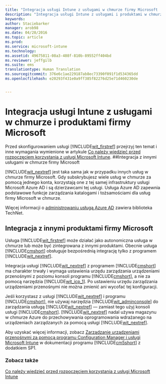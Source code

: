 ```yaml
---
title: "Integracja usługi Intune z usługami w chmurze firmy Microsoft | Microsoft Intune"
description: "Integracja usługi Intune z usługami i produktami w chmurze firmy Microsoft i innymi produktami firmy Microsoft"
keywords: 
author: Staciebarker
manager: arob98
ms.date: 04/28/2016
ms.topic: article
ms.prod: 
ms.service: microsoft-intune
ms.technology: 
ms.assetid: 49675811-08a3-408f-810b-89552ff404bd
ms.reviewer: jeffgilb
ms.suite: ems
translationtype: Human Translation
ms.sourcegitcommit: 376e6c1ae229187ab8ec73390f091f1d534365dd
ms.openlocfilehash: e20293f431e0a9ff385f82276d25e71d460230de


---
```


# Integracja usługi Intune z usługami w chmurze i produktami firmy Microsoft

Przed skonfigurowaniem usługi [!INCLUDE[wit_firstref](../includes/wit_firstref_md.md)] przejrzyj ten temat i inne wymagania wymienione w artykule [Co należy wiedzieć przed rozpoczęciem korzystania z usługi Microsoft Intune](what-to-know-before-you-start-microsoft-intune.md).
##Integracja z innymi usługami w chmurze firmy Microsoft


[!INCLUDE[wit_nextref](../includes/wit_nextref_md.md)] jest taka sama jak w przypadku innych usług w chmurze firmy Microsoft. Gdy subskrybujesz wiele usług w chmurze za pomocą jednego konta, korzystają one z tej samej infrastruktury usługi Microsoft Azure AD i są dzierżawcami tej usługi. Usługa Azure AD zapewnia podstawowe funkcje zarządzania katalogami i tożsamościami dla usług firmy Microsoft w chmurze.

Więcej informacji o [administrowaniu usługą Azure AD](http://technet.microsoft.com/library/hh967611.aspx) zawiera biblioteka TechNet.

## Integracja z innymi produktami firmy Microsoft
Usługa [!INCLUDE[wit_firstref](../includes/wit_firstref_md.md)] może działać jako autonomiczna usługa w chmurze lub może być zintegrowana z innymi produktami. Obecnie usługa [!INCLUDE[cmshort](../includes/cmshort_md.md)] obsługuje bezpośrednią integrację tylko z programem [!INCLUDE[wit_nextref](../includes/wit_nextref_md.md)].

Integracja usługi [!INCLUDE[wit_nextref](../includes/wit_nextref_md.md)] z programem [!INCLUDE[cmshort](../includes/cmshort_md.md)] ma charakter trwały i wymaga ustawienia urzędu zarządzania urządzeniami przenośnymi z poziomu konsoli programu [!INCLUDE[cmshort](../includes/cmshort_md.md)], a nie za pomocą narzędzia [!INCLUDE[wit_icp_1](../includes/wit_icp_1_md.md)]. Po ustawieniu urzędu zarządzania urządzeniami przenośnymi nie można zmienić ani wycofać tej konfiguracji.

Jeśli korzystasz z usługi [!INCLUDE[wit_nextref](../includes/wit_nextref_md.md)] i programu [!INCLUDE[cmshort](../includes/cmshort_md.md)], nie używaj narzędzia [!INCLUDE[wit_adminconsole](../includes/wit_adminconsole_md.md)] do zarządzania usługą [!INCLUDE[wit_nextref](../includes/wit_nextref_md.md)] — zamiast tego użyj konsoli usługi [!INCLUDE[cmshort](../includes/cmshort_md.md)]. [!INCLUDE[wit_nextref](../includes/wit_nextref_md.md)] nadal używa magazynu w chmurze Azure do przechowywania oprogramowania wdrażanego na urządzeniach zarządzanych za pomocą usługi [!INCLUDE[wit_nextref](../includes/wit_nextref_md.md)].

Aby uzyskać więcej informacji, zobacz [Zarządzanie urządzeniami przenośnymi za pomocą programu Configuration Manager i usługi Microsoft Intune](http://msdn.microsoft.com/library/2c6bd0e5-d436-41c8-bf38-30152d76be10) w dokumentacji programu [!INCLUDE[cm5short](../includes/cm5short_md.md)] z dodatkiem SP1.

### Zobacz także
[Co należy wiedzieć przed rozpoczęciem korzystania z usługi Microsoft Intune](what-to-know-before-you-start-microsoft-intune.md)


<!--HONumber=Jul16_HO3-->


